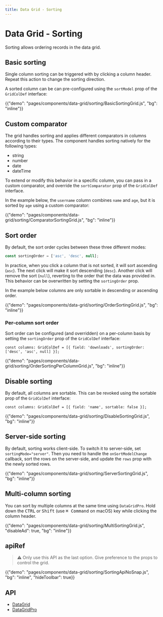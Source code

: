 ```yaml
---
title: Data Grid - Sorting
---
```


# Data Grid - Sorting

<p class="description">Sorting allows ordering records in the data grid.</p>

## Basic sorting

Single column sorting can be triggered with by clicking a column header.
Repeat this action to change the sorting direction.

A sorted column can be can pre-configured using the `sortModel` prop of the `GridColDef` interface:

{{"demo": "pages/components/data-grid/sorting/BasicSortingGrid.js", "bg": "inline"}}

## Custom comparator

The grid handles sorting and applies different comparators in columns according to their types.
The component handles sorting natively for the following types:

- string
- number
- date
- dateTime

To extend or modify this behavior in a specific column, you can pass in a custom comparator, and override the `sortComparator` prop of the `GridColDef` interface.

In the example below, the `username` column combines `name` and `age`, but it is sorted by `age` using a custom comparator:

{{"demo": "pages/components/data-grid/sorting/ComparatorSortingGrid.js", "bg": "inline"}}

## Sort order

By default, the sort order cycles between these three different modes:

```jsx
const sortingOrder = ['asc', 'desc', null];
```

In practice, when you click a column that is not sorted, it will sort ascending (`asc`).
The next click will make it sort descending (`desc`). Another click will remove the sort (`null`), reverting to the order that the data was provided in.
This behavior can be overwritten by setting the `sortingOrder` prop.

In the example below columns are only sortable in descending or ascending order.

{{"demo": "pages/components/data-grid/sorting/OrderSortingGrid.js", "bg": "inline"}}

### Per-column sort order

Sort order can be configured (and overridden) on a per-column basis by setting the `sortingOrder` prop of the `GridColDef` interface:

```tsx
const columns: GridColDef = [{ field: 'downloads', sortingOrder: ['desc', 'asc', null] }];
```

{{"demo": "pages/components/data-grid/sorting/OrderSortingPerColumnGrid.js", "bg": "inline"}}

## Disable sorting

By default, all columns are sortable.
This can be revoked using the sortable prop of the `GridColDef` interface:

```tsx
const columns: GridColDef = [{ field: 'name', sortable: false }];
```

{{"demo": "pages/components/data-grid/sorting/DisableSortingGrid.js", "bg": "inline"}}

## Server-side sorting

By default, sorting works client-side.
To switch it to server-side, set `sortingMode="server"`.
Then you need to handle the `onSortModelChange` callback, sort the rows on the server-side, and update the `rows` prop with the newly sorted rows.

{{"demo": "pages/components/data-grid/sorting/ServerSortingGrid.js", "bg": "inline"}}

## Multi-column sorting [<span class="plan-pro"></span>](https://mui.com/store/items/material-ui-pro/)

You can sort by multiple columns at the same time using `DataGridPro`.
Hold down the <kbd class="key">CTRL</kbd> or <kbd class="key">Shift</kbd> (use <kbd class="key">⌘ Command</kbd> on macOS) key while clicking the column header.

{{"demo": "pages/components/data-grid/sorting/MultiSortingGrid.js", "disableAd": true, "bg": "inline"}}

## apiRef [<span class="plan-pro"></span>](https://mui.com/store/items/material-ui-pro/)

> ⚠️ Only use this API as the last option. Give preference to the props to control the grid.

{{"demo": "pages/components/data-grid/sorting/SortingApiNoSnap.js", "bg": "inline", "hideToolbar": true}}

## API

- [DataGrid](/api/data-grid/data-grid/)
- [DataGridPro](/api/data-grid/data-grid-pro/)
